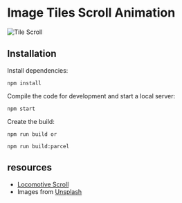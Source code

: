 # Image Tiles Scroll Animation


![Tile Scroll](https://tympanus.net/codrops/wp-content/uploads/2020/10/ScrollAnimationLocomotive.jpg)
## Installation

Install dependencies:

```
npm install
```

Compile the code for development and start a local server:

```
npm start
```

Create the build:

```
npm run build or 

npm run build:parcel
```

## resources

- [Locomotive Scroll](https://locomotivemtl.github.io/locomotive-scroll/)
- Images from [Unsplash](http://unsplash.com/)





